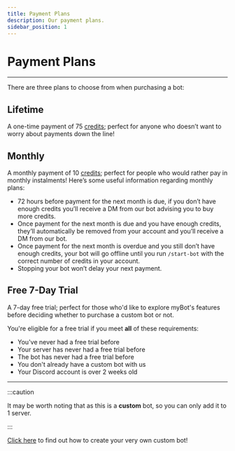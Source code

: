 ```yaml
---
title: Payment Plans
description: Our payment plans.
sidebar_position: 1
---
```


# Payment Plans

---

There are three plans to choose from when purchasing a bot:

## Lifetime

A one-time payment of 75 [credits](/docs/our-currency/credit-pricing); perfect for anyone who doesn’t want to worry about payments down the line!

## Monthly

A monthly payment of 10 [credits](/docs/our-currency/credit-pricing); perfect for people who would rather pay in monthly instalments! Here’s some useful information regarding monthly plans:

- 72 hours before payment for the next month is due, if you don’t have enough credits you’ll receive a DM from our bot advising you to buy more credits.
- Once payment for the next month is due and you have enough credits, they’ll automatically be removed from your account and you’ll receive a DM from our bot.
- Once payment for the next month is overdue and you still don’t have enough credits, your bot will go offline until you run `/start-bot` with the correct number of credits in your account.
- Stopping your bot won’t delay your next payment.

## Free 7-Day Trial

A 7-day free trial; perfect for those who'd like to explore myBot's features before deciding whether to purchase a custom bot or not.

You're eligible for a free trial if you meet **all** of these requirements:

- You've never had a free trial before
- Your server has never had a free trial before
- The bot has never had a free trial before
- You don't already have a custom bot with us
- Your Discord account is over 2 weeks old

---

:::caution

It may be worth noting that as this is a **custom** bot, so you can only add it to 1 server.

:::

[Click here](/docs/custom-bots/create-a-bot) to find out how to create your very own custom bot!